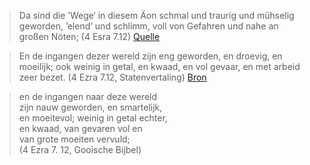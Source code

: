 > Da sind die ’Wege‘ in diesem Äon schmal und traurig und mühselig geworden, ’elend‘ und schlimm, voll von Gefahren und nahe an großen Nöten; (4 Esra 7.12) [Quelle](https://de.wikisource.org/wiki/Das_vierte_Buch_Esra/Kapitel_7)

> En de ingangen dezer wereld zijn eng geworden, en droevig, en moeilijk; ook weinig in getal, en kwaad, en vol gevaar, en met arbeid zeer bezet. (4 Ezra 7.12, Statenvertaling) [Bron](https://www.statenvertaling.net/bijbel/4ezr/7.html)

> en de ingangen naar deze wereld  
> zijn nauw geworden, en smartelijk,  
> en moeitevol; weinig in getal echter,  
> en kwaad, van gevaren vol en  
> van grote moeiten vervuld;  
> (4 Ezra 7. 12, Gooische Bijbel)